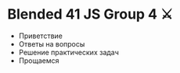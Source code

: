 # Blended 41 JS Group 4 ⚔

- Приветствие
- Ответы на вопросы
- Решение практических задач
- Прощаемся

